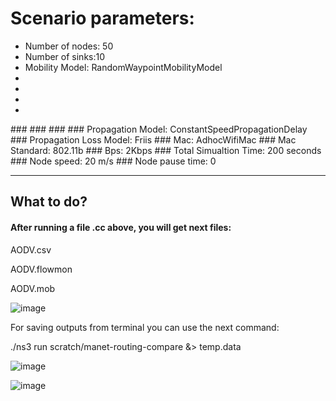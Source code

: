 # Scenario parameters:

<ul>
  <li>Number of nodes: <bold>50</bold></li>
<li>Number of sinks:<bold>10</bold></li>
<li>Mobility Model: <bold>RandomWaypointMobilityModel</bold> </li>
<li></li>
<li></li>
<li></li>
<li></li>
</ul>
### 
### 
### 
### Propagation Model: ConstantSpeedPropagationDelay
### Propagation Loss Model: Friis
### Mac: AdhocWifiMac
### Mac Standard: 802.11b
### Bps: 2Kbps
### Total Simualtion Time: 200 seconds
### Node speed: 20 m/s
### Node pause time: 0
<hr/>


## What to do?
#### After running a file .cc above, you will get next files: 

AODV.csv

AODV.flowmon

AODV.mob

![image](https://user-images.githubusercontent.com/122405130/224842451-d7704a45-ad88-4ca0-a4dd-c635571c26e7.png)

For saving outputs from terminal you can use the next command:

./ns3 run scratch/manet-routing-compare &> temp.data

![image](https://user-images.githubusercontent.com/122405130/224842757-d8f93835-8ecc-4a03-8d43-3af358d23b9c.png)

![image](https://user-images.githubusercontent.com/122405130/224843120-88d5ddb6-ef6a-46df-8742-d003ebfdc989.png)

